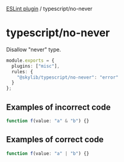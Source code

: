 [ESLint plugin](https://ilyub.github.io/eslint-plugin/) / typescript/no-never

# typescript/no-never

Disallow "never" type.

```ts
module.exports = {
  plugins: ["misc"],
  rules: {
    "@skylib/typescript/no-never": "error"
  }
};
```

## Examples of incorrect code

```ts
function f(value: "a" & "b") {}
```

## Examples of correct code

```ts
function f(value: "a" | "b") {}
```